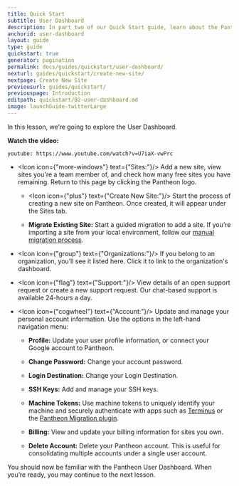 ```yaml
---
title: Quick Start
subtitle: User Dashboard
description: In part two of our Quick Start guide, learn about the Pantheon User Dashboard
anchorid: user-dashboard
layout: guide
type: guide
quickstart: true
generator: pagination
permalink: docs/guides/quickstart/user-dashboard/
nexturl: guides/quickstart/create-new-site/
nextpage: Create New Site
previousurl: guides/quickstart/
previouspage: Introduction
editpath: quickstart/02-user-dashboard.md
image: launchGuide-twitterLarge
---
```


In this lesson, we’re going to explore the User Dashboard.

**Watch the video:**

`youtube: https://www.youtube.com/watch?v=U7iaX-vwPrc`

<Accordion title="User Dashboard Glossary (Optional)" id="user-dashboard-tour" icon="lightbulb">

- <Icon icon={"more-windows"} text={"Sites:"}/> Add a new site, view sites you're a team member of, and check how many free sites you have remaining. Return to this page by clicking the Pantheon logo.

  - <Icon icon={"plus"} text={"Create New Site:"}/> Start the process of creating a new site on Pantheon. Once created, it will appear under the Sites tab.

  - **Migrate Existing Site:** Start a guided migration to add a site. If you’re importing a site from your local environment, follow our [manual migration process](/docs/migrate-manual).

- <Icon icon={"group"} text={"Organizations:"}/> If you belong to an organization, you’ll see it listed here. Click it to link to the organization's dashboard.

- <Icon icon={"flag"} text={"Support:"}/> View details of an open support request or create a new support request. Our chat-based support is available 24-hours a day.

- <Icon icon={"cogwheel"} text={"Account:"}/> Update and manage your personal account information. Use the options in the left-hand navigation menu:

  - **Profile:** Update your user profile information, or connect your Google account to Pantheon.

  - **Change Password:** Change your account password.

  - **Login Destination:** Change your Login Destination.

  - **SSH Keys:** Add and manage your SSH keys.

  - **Machine Tokens:** Use machine tokens to uniquely identify your machine and securely authenticate with apps such as [Terminus](/docs/terminus) or the [Pantheon Migration plugin](/docs/migrate/).

  - **Billing:** View and update your billing information for sites you own.

  - **Delete Account:** Delete your Pantheon account. This is useful for consolidating multiple accounts under a single user account.

</Accordion>

You should now be familiar with the Pantheon User Dashboard. When you’re ready, you may continue to the next lesson.
